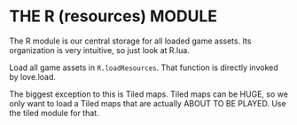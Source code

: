 THE R (resources) MODULE
========================

The R module is our central storage for all loaded game assets. Its organization is
very intuitive, so just look at R.lua.

Load all game assets in `R.loadResources`. That function is directly invoked
by love.load.

The biggest exception to this is Tiled maps. Tiled maps can be HUGE, so we only want
to load a Tiled maps that are actually ABOUT TO BE PLAYED. Use the tiled module for
that.
